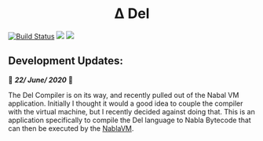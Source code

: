 
<center> <h1> <b> Δ Del  </b> </h1> </center>

[![Build Status](https://travis-ci.com/NablaVM/del.svg?branch=master)](https://travis-ci.com/NablaVM/del)
![](https://img.shields.io/badge/License-MIT-blueviolet)
![](https://img.shields.io/badge/Built%20with-C%2B%2B-red)

## Development Updates: 

:star2: ***22/ June/ 2020*** :star2:

The Del Compiler is on its way, and recently pulled out of the Nabal VM application. Initially I thought it would a good idea to couple the compiler with the virtual machine, but I recently decided against doing that. This is an application specifically to compile the Del language to Nabla Bytecode that can then be executed by the [NablaVM](https://github.com/NablaVM/nabla).